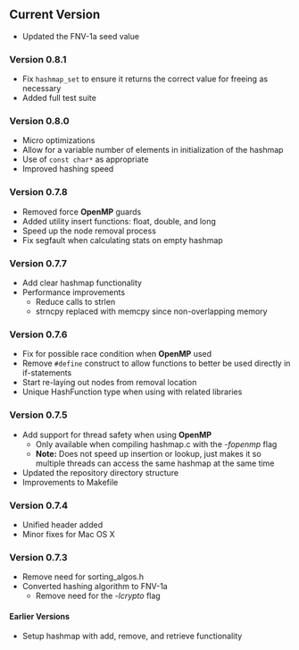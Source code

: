 ## Current Version

* Updated the FNV-1a seed value

### Version 0.8.1

* Fix `hashmap_set` to ensure it returns the correct value for freeing as necessary
* Added full test suite

### Version 0.8.0

* Micro optimizations
* Allow for a variable number of elements in initialization of the hashmap
* Use of `const char*` as appropriate
* Improved hashing speed

### Version 0.7.8

* Removed force **OpenMP** guards
* Added utility insert functions: float, double, and long
* Speed up the node removal process
* Fix segfault when calculating stats on empty hashmap

### Version 0.7.7

* Add clear hashmap functionality
* Performance improvements
    * Reduce calls to strlen
    * strncpy replaced with memcpy since non-overlapping memory

### Version 0.7.6

* Fix for possible race condition when **OpenMP** used
* Remove `#define` construct to allow functions to better be used directly in
if-statements
* Start re-laying out nodes from removal location
* Unique HashFunction type when using with related libraries

### Version 0.7.5

* Add support for thread safety when using **OpenMP**
    * Only available when compiling hashmap.c with the *-fopenmp* flag
    * **Note:** Does not speed up insertion or lookup, just makes it so multiple
    threads can access the same hashmap at the same time
* Updated the repository directory structure
* Improvements to Makefile

### Version 0.7.4

* Unified header added
* Minor fixes for Mac OS X

### Version 0.7.3

* Remove need for sorting_algos.h
* Converted hashing algorithm to FNV-1a
    * Remove need for the *-lcrypto* flag

#### Earlier Versions

* Setup hashmap with add, remove, and retrieve functionality
